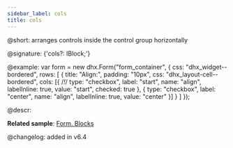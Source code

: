 ```yaml
---
sidebar_label: cols
title: cols
---          
```


@short: arranges controls inside the control group horizontally

@signature: {'cols?: IBlock;'}

@example:
var form = new dhx.Form("form_container", {
	css: "dhx_widget--bordered",
    rows: [
    	{
            title: "Align:",
            padding: "10px",
            css: "dhx_layout-cell--bordered",
            cols: [{ /*!*/
                type: "checkbox",
                label: "start",
                name: "align",
                labelInline: true,
                value: "start",
                checked: true
            },
            {
                type: "checkbox",
                label: "center",
                name: "align",
                labelInline: true,
                value: "center"
            }]
        }
    ]
});

@descr: 

**Related sample**: [Form. Blocks](https://snippet.dhtmlx.com/1pzybtja)

@changelog: added in v6.4

[comment]: # (@related: form/how_to_start.md#initialize-form form/configuration.md#grouping-controls-in-form)

[comment]: # (@relatedapi: form/api/form_rows_config.md)
